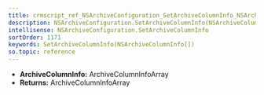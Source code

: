 ```yaml
---
title: crmscript_ref_NSArchiveConfiguration_SetArchiveColumnInfo_NSArchiveColumnInfo__p_0
description: NSArchiveConfiguration.SetArchiveColumnInfo(NSArchiveColumnInfo[] p_0)
intellisense: NSArchiveConfiguration.SetArchiveColumnInfo
sortOrder: 1171
keywords: SetArchiveColumnInfo(NSArchiveColumnInfo[])
so.topic: reference
---
```



* **ArchiveColumnInfo:** ArchiveColumnInfoArray
* **Returns:** ArchiveColumnInfoArray


